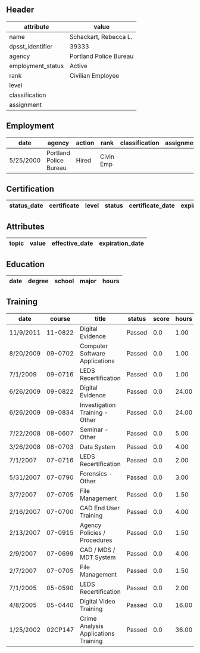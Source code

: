 ## Header
| attribute | value |
| --------- | ----- |
| name | Schackart, Rebecca L. |
| dpsst_identifier | 39333 |
| agency | Portland Police Bureau |
| employment_status | Active |
| rank | Civilian Employee |
| level |  |
| classification |  |
| assignment |  |
## Employment
| date | agency | action | rank | classification | assignment |
| ---- | ------ | ------ | ---- | -------------- | ---------- |
| 5/25/2000 | Portland Police Bureau | Hired | Civln Emp |  |  |
## Certification
| status_date | certificate | level | status | certificate_date | expiration_date | probation_date |
| ----------- | ----------- | ----- | ------ | ---------------- | --------------- | -------------- |
## Attributes
| topic | value | effective_date | expiration_date |
| ----- | ----- | -------------- | --------------- |
## Education
| date | degree | school | major | hours |
| ---- | ------ | ------ | ----- | ----- |
## Training
| date | course | title | status | score | hours |
| ---- | ------ | ----- | ------ | ----- | ----- |
| 11/9/2011 | 11-0822 | Digital Evidence | Passed | 0.0 | 1.00 |
| 8/20/2009 | 09-0702 | Computer Software Applications | Passed | 0.0 | 1.00 |
| 7/1/2009 | 09-0716 | LEDS Recertification | Passed | 0.0 | 1.00 |
| 6/26/2009 | 09-0822 | Digital Evidence | Passed | 0.0 | 24.00 |
| 6/26/2009 | 09-0834 | Investigation Training - Other | Passed | 0.0 | 24.00 |
| 7/22/2008 | 08-0607 | Seminar - Other | Passed | 0.0 | 5.00 |
| 3/26/2008 | 08-0703 | Data System | Passed | 0.0 | 4.00 |
| 7/1/2007 | 07-0716 | LEDS Recertification | Passed | 0.0 | 2.00 |
| 5/31/2007 | 07-0790 | Forensics - Other | Passed | 0.0 | 3.00 |
| 3/7/2007 | 07-0705 | File Management | Passed | 0.0 | 1.50 |
| 2/16/2007 | 07-0700 | CAD End User Training | Passed | 0.0 | 4.00 |
| 2/13/2007 | 07-0915 | Agency Policies / Procedures | Passed | 0.0 | 1.50 |
| 2/9/2007 | 07-0699 | CAD / MDS / MDT System | Passed | 0.0 | 4.00 |
| 2/7/2007 | 07-0705 | File Management | Passed | 0.0 | 1.50 |
| 7/1/2005 | 05-0590 | LEDS Recertification | Passed | 0.0 | 2.00 |
| 4/8/2005 | 05-0440 | Digital Video Training | Passed | 0.0 | 16.00 |
| 1/25/2002 | 02CP147 | Crime Analysis Applications Training | Passed | 0.0 | 36.00 |
